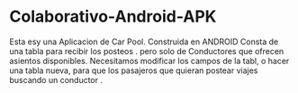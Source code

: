 # Colaborativo-Android-APK

Esta  esy una Aplicacion de Car Pool. Construida en ANDROID
Consta de una tabla para recibir los posteos . pero solo de Conductores que ofrecen asientos disponibles.
Necesitamos modificar los campos de la tabl, o hacer una  tabla nueva, para que los pasajeros que  quieran postear viajes buscando un conductor .

